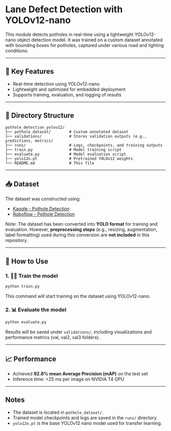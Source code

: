 # Lane Defect Detection with YOLOv12-nano

This module detects potholes in real-time using a lightweight YOLOv12-nano object detection model. It was trained on a custom dataset annotated with bounding boxes for potholes, captured under various road and lighting conditions.

---

## 📌 Key Features

- Real-time detection using YOLOv12-nano  
- Lightweight and optimized for embedded deployment  
- Supports training, evaluation, and logging of results  

---

## 📁 Directory Structure

```
pothole_detection_yolov12/
├── pothole_dataset/        # Custom annotated dataset
├── validations/            # Stores validation outputs (e.g., predictions, metrics)
├── runs/                   # Logs, checkpoints, and training outputs
├── train.py                # Model training script
├── evaluate.py             # Model evaluation script
├── yolo12n.pt              # Pretrained YOLOv12 weights
└── README.md               # This file
```

---

## 📥 Dataset

The dataset was constructed using:

- [Kaggle - Pothole Detection](https://www.kaggle.com/datasets/andrewmvd/pothole-detection/data)  
- [Roboflow - Pothole Detection](https://public.roboflow.com/object-detection/pothole)

Note: The dataset has been converted into **YOLO format** for training and evaluation. However, **preprocessing steps** (e.g., resizing, augmentation, label formatting) used during this conversion are **not included** in this repository.

---

## 🚀 How to Use

### 1. 🏋️‍♂️ Train the model

```bash
python train.py
```

This command will start training on the dataset using YOLOv12-nano.

### 2. 📊 Evaluate the model

```bash
python evaluate.py
```

Results will be saved under `validations/`, including visualizations and performance metrics (val, val2, val3 folders).

---

## 📈 Performance

- Achieved **92.8% mean Average Precision (mAP)** on the test set  
- Inference time: <25 ms per image on NVIDIA T4 GPU  

---

## Notes

- The dataset is located in `pothole_dataset/`.
- Trained model checkpoints and logs are saved in the `runs/` directory.
- `yolo12n.pt` is the base YOLOv12 nano model used for transfer learning.
